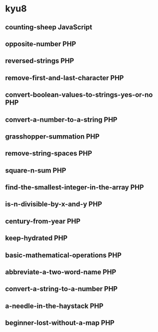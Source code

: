 # kyu8
## counting-sheep JavaScript
## opposite-number PHP
## reversed-strings PHP
## remove-first-and-last-character PHP
## convert-boolean-values-to-strings-yes-or-no PHP
## convert-a-number-to-a-string PHP
## grasshopper-summation PHP
## remove-string-spaces PHP
## square-n-sum PHP
## find-the-smallest-integer-in-the-array PHP
## is-n-divisible-by-x-and-y PHP
## century-from-year PHP
## keep-hydrated PHP
## basic-mathematical-operations PHP
## abbreviate-a-two-word-name PHP
## convert-a-string-to-a-number PHP
## a-needle-in-the-haystack PHP
## beginner-lost-without-a-map PHP
